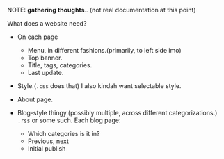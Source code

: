 NOTE: **gathering thoughts**.. (not real documentation at this point)

What does a website need?

* On each page
  + Menu, in different fashions.(primarily, to left side imo)
  + Top banner.
  + Title, tags, categories.
  + Last update.

* Style.(`.css` does that) I also kindah want selectable style.

* About page.
* Blog-style thingy.(possibly multiple, across different categorizations.)
  `.rss` or some such. Each blog page:
  + Which categories is it in?
  + Previous, next
  + Initial publish
